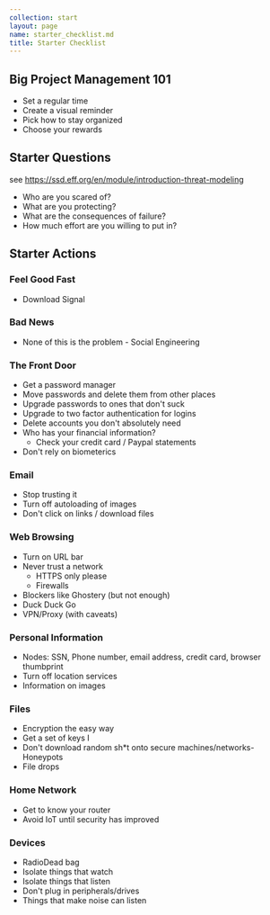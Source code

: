 ```yaml
---
collection: start
layout: page
name: starter_checklist.md
title: Starter Checklist
---
```


## Big Project Management 101

* Set a regular time
* Create a visual reminder
* Pick how to stay organized
* Choose your rewards


## Starter Questions

see https://ssd.eff.org/en/module/introduction-threat-modeling

* Who are you scared of?
* What are you protecting?
* What are the consequences of failure?
* How much effort are you willing to put in?

## Starter Actions

### Feel Good Fast
* Download Signal

### Bad News
* None of this is the problem - Social Engineering

### The Front Door
* Get a password manager
* Move passwords and delete them from other places
* Upgrade passwords to ones that don't suck
* Upgrade to two factor authentication for logins
* Delete accounts you don't absolutely need
* Who has your financial information?
  * Check your credit card / Paypal statements
* Don't rely on biometerics

### Email
* Stop trusting it
* Turn off autoloading of images
* Don't click on links / download files

### Web Browsing
* Turn on URL bar
* Never trust a network
  * HTTPS only please
  * Firewalls
* Blockers like Ghostery (but not enough)
* Duck Duck Go
* VPN/Proxy (with caveats)

### Personal Information
* Nodes: SSN, Phone number, email address, credit card, browser thumbprint
* Turn off location services
* Information on images

### Files
* Encryption the easy way
* Get a set of keys I
* Don't download random sh*t onto secure machines/networks- Honeypots
* File drops

### Home Network
* Get to know your router
* Avoid IoT until security has improved

### Devices
* RadioDead bag
* Isolate things that watch
* Isolate things that listen
* Don't plug in peripherals/drives
* Things that make noise can listen
